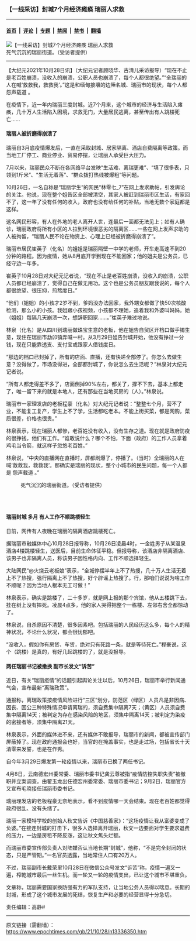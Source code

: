 ### 【一线采访】封城7个月经济瘫痪 瑞丽人求救

---

#### [首页](../../../..?n13336350) &nbsp;|&nbsp; [评论](../../../../../epoch-comment?n13336350) &nbsp;|&nbsp; [专题](../../../../../epoch-special?n13336350) &nbsp;|&nbsp; [禁闻](../../../../../epoch-news?n13336350) &nbsp;|&nbsp; [禁书](../../../../../books?n13336350) &nbsp;|&nbsp; [翻墙](https://github.com/gfw-breaker/nogfw/blob/master/README.md?n13336350)


<div><img alt="【一线采访】封城7个月经济瘫痪 瑞丽人求救" class="attachment-djy_600_400 size-djy_600_400 wp-post-image" src="https://i.epochtimes.com/assets/uploads/2021/10/id13336393-ttl7daymPM_dafc1eb6952955e9-600x400.jpg"/>
<div class="caption">
 死气沉沉的瑞丽街道。（受访者提供）
</div></div><hr/><div class="post_content" id="artbody" itemprop="articleBody">
 <!-- article content begin -->
 <p>
  【大纪元2021年10月28日讯】（大纪元记者顾晓华、古清儿采访报导）“现在不止是老百姓崩溃，没收入的崩溃，公职人员也崩溃了，每个人都很绝望。”“全瑞丽的人在喊‘救救我，救救我’。”这是和缅甸接壤的边陲名城、瑞丽市的现状，每个人都
  <ok href="https://www.epochtimes.com/gb/tag/%E6%80%A8%E5%A3%B0%E8%BD%BD%E9%81%93.html">
   怨声载道
  </ok>
  。
 </p>
 <p>
  在疫情下，近一年内瑞丽三度封城。近7个月来，这个城市的经济与生活陷入瘫痪，几十万人生活陷入困境，求救无门，大量居民逃离，甚至传出有人跳楼死亡……
 </p>
 <h4>
  瑞丽人被折磨得崩溃了
 </h4>
 <p>
  瑞丽自3月底疫情爆发后，一直在采取封城、居家隔离、酒店自费隔离等政策。而当地工厂停工、商业停业、贸易停摆，让瑞丽人承受巨大压力。
 </p>
 <p>
  7月以来，瑞丽民众不断在各网络平台发映“生活难、离瑞更难”、“填了很多表，只领到1斤米”、“生活无着落”、“群众拨打热线被爆粗”等问题。
 </p>
 <p>
  10月26日，一名自称是“瑞丽学生”的网民“林零七_7”在网上发求助帖，引发舆论的关注。他说，现在整个姐告区全部被清空，其家人被赶到瑞丽市区生活，有家回不了，这一年了没有任何的收入，政府也没有给任何的补贴，当地无数个家庭都是这样。
 </p>
 <p>
  这名网民形容，有人在外地的老人离开人世，连最后一面都无法见上；如有人确诊，瑞丽政府将所有小区的人拉到环境很恶劣的隔离区……一些在网上发声求助的人被拘留，“瑞丽人民不论在物资上、心理上已经被折磨得崩溃了”。
 </p>
 <p>
  瑞丽市居民崔英子（化名）的姐姐是瑞丽隔壁一中学的老师，开车走高速不到20分钟的路程。因为疫情，她从8月底开学到现在不能回家；他的姐夫是公务员，已经守边一年多。
 </p>
 <p>
  崔英子10月28日对大纪元记者说，“现在不止是老百姓崩溃，没收入的崩溃，公职人员都已经崩溃了，觉得自己在做无用功。这个也是公务员朋友跟我说的，每个人都很绝望、很压抑，煎熬度日。”
 </p>
 <p>
  “他们（姐姐）的小孩才2岁不到，爹妈没办法回家，我外甥女都做了快50次核酸检测，那么小的小孩。我姐跟小孩视频，小孩都不理她，追着我和外婆叫妈妈。她（姐姐）每隔几天崩溃一次，想辞职回家……。”崔英子难过地说。
 </p>
 <p>
  林泉（化名）是从四川到瑞丽做珠宝生意的老板，他在姐告自贸区开档口做手镯生意，现住在瑞丽市勐卯镇弄喊一村。从3月29日姐告封城开始，他没有挣过一分钱，现在只能靠透支、支付宝或跟家人借钱度日。
 </p>
 <p>
  “那边的档口已封掉了，所有的店面、直播，还有快递全部停了。你怎么去做生意？没得做了，市场没得进，全部都封城了，你说怎么去生活呢？”林泉对大纪元记者说。
 </p>
 <p>
  “所有人都走得差不多了，店面倒掉90%左右，都关了，撑不下去，基本上都走了，唯一留下来的就是本地人，还有那些在当地买房的（人）。”林泉说。
 </p>
 <p>
  瑞丽市一家理发店的老板程豪（化名）对大纪元记者说：“整整七个月，营不了业，不能复工复产，学生上不了学，生活都吃老本。不能上街买菜，都是网购，菜质很差，价格也很贵。”
 </p>
 <p>
  林泉表示，现在瑞丽人都惨，老百姓没有收入，没有生存之道。现在就是政府防疫的很挣钱，他们有工作。“谁敢说什么？哪个不怕，下面（政府）的工作人员拿着鸡毛当令箭，就这样子忽悠老百姓。”
 </p>
 <p>
  林泉说，“中央的直播网在直播时，屏都刷爆了，停播了。（当时）全瑞丽的人在喊‘救救我，救救我’。那确实是瑞丽的现状，整个小城市的民生问题，每一个人都是
  <ok href="https://www.epochtimes.com/gb/tag/%E6%80%A8%E5%A3%B0%E8%BD%BD%E9%81%93.html">
   怨声载道
  </ok>
  。”
 </p>
 <figure aria-describedby="caption-attachment-13336540" class="wp-caption aligncenter" id="attachment_13336540" style="width: 450px">
  <ok href="https://i.epochtimes.com/assets/uploads/2021/10/id13336540-ttl7dayoUp_5c46863f4fdecf7c.jpg" target="_blank">
   <img alt="" class="size-large wp-image-13336540" src="https://i.epochtimes.com/assets/uploads/2021/10/id13336540-ttl7dayoUp_5c46863f4fdecf7c-600x800.jpg"/>
  </ok>
  <br/><figcaption class="wp-caption-text" id="caption-attachment-13336540">
   死气沉沉的瑞丽街道。（受访者提供）
  </figcaption><br/>
 </figure><br/>
 <h4>
  <ok href="https://www.epochtimes.com/gb/tag/%E7%91%9E%E4%B8%BD%E5%B0%81%E5%9F%8E.html">
   瑞丽封城
  </ok>
  多月 有人工作不顺跳楼轻生
 </h4>
 <p>
  日前，网传有人夜晚在瑞丽的隔离酒店跳楼死亡。
 </p>
 <p>
  据瑞丽市融媒体中心10月28日报导称，10月26日凌晨4时，一金姓男子从某温泉酒店4楼跳楼轻生，送医后，目前生命体征平稳。但报导称，该酒店非隔离酒店、该男子也非隔离人员，称该男子因性格内向、工作不顺选择轻生。
 </p>
 <p>
  大陆网民“@火烧云老板娘”表示，“全城停摆半年上不了热搜，几十万人生活无着上不了热搜，强行隔离上不了热搜，好个辟谣上热搜了。行，那咱们说说为啥工作不顺呢？因为当地人根本无工可做！”
 </p>
 <p>
  林泉表示，确实是跳楼了，二十多岁，就是网上报的那个宾馆，他从五楼跳下去，挂在树上没有摔死。凌晨4点多，他的家人哭得把整个一栋楼、左邻右舍全都惊动了。
 </p>
 <p>
  林泉说，自杀原因不清楚，很多因素吧。包括瑞丽的人民经历这么多，每个人的精神状况，不论什么状况，都会很忧郁吧。
 </p>
 <p>
  “没收入，假如你有房贷、车贷，绝对只有死路一条，就是等待死亡。”程豪说，这个（跳楼）是真的，有好几起跳楼的了，就是没报导。
 </p>
 <h4>
  两任瑞丽书记被撤换 副市长发文“诉苦”
 </h4>
 <p>
  近日，有关“瑞丽疫情”的话题引起舆论关注以后，10月26日，瑞丽市举行新闻通气会，宣布最新“离瑞政策”。
 </p>
 <p>
  通报称，离瑞政策按疫情风险进行“三区”划分，防范区（绿区）人员凡是非因病、因丧、因公三种特殊情况申请离瑞的，须自费集中隔离7天；（黄区）人员须自费集中隔离14天；被判定为存在感染风险的地区，须集中隔离14天；被判定为染疫的密接者等，须集中隔离21天。
 </p>
 <p>
  林泉表示，外面的媒体进不来，还有媒体不敢报导，瑞丽市的新闻，都被宣传部门屏蔽掉了。现在政府通报会也好，当官的在掩盖事实，也是走过场，包括省长十天清零来发誓，也是在作秀。
 </p>
 <p>
  自今年3月29日爆发第一轮疫情以来，瑞丽市已换了两任书记。
 </p>
 <p>
  4月8日，云南德宏州委常委、瑞丽市委书记龚云尊被指“疫情防控失职失责”被撤职并立案调查。由翟玉龙出任德宏州委常委、瑞丽市委书记；9月2日，瑞丽官方又宣布毛晓接任瑞丽市委书记。
 </p>
 <p>
  瑞丽理发店的老板程豪无奈地表示，看不到疫情哪一天会结束。现在老百姓都觉得政府很乱、没有头绪了。
 </p>
 <p>
  瑞丽一家模特学校的创始人秋文告诉《中国慈善家》：“这场疫情让我从富婆变成了负婆。”在接连封城的打击下，很多人选择离开瑞丽，秋文一边要面对学生要求退费的压力，一边是房租不降反涨，这让秋文焦头烂额。
 </p>
 <p>
  而瑞丽市委宣传部负责人对陆媒否认当地长期“封城”，他称，“不是完全封闭的状态，只是严管期。”一名官员透露，当地常住人口有20万人。
 </p>
 <p>
  不过，瑞丽副市长戴荣里10月28日在微信公众号发文“诉苦”称，疫情一遍又一遍，榨乾城市最后一丝生机。而一轮又一轮的疫情支出，已让这个城市不堪重负。
 </p>
 <p>
  文章称，瑞丽需要国家换防强有力的军队支持，让当地公务人员得以喘息。长期的封城，形成了这个城市发展的死结，恢复生产和必要的经营显得十分急切。
 </p>
 <p>
  责任编辑：高静#
 </p>
 <!-- article content end -->
 <div id="below_article_ad">
 </div>
</div>


---

原文链接（需翻墙）：https://www.epochtimes.com/gb/21/10/28/n13336350.htm